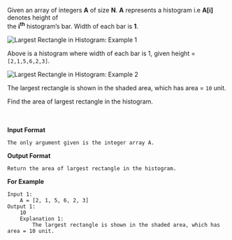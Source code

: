 <div class="markdown-content" id="problem-content">
<p>Given an array of integers <strong>A</strong> of size <strong>N</strong>. <strong>A</strong> represents a histogram i.e <strong>A[i]</strong> denotes height of <br/>
the <strong>i<sup>th</sup></strong> histogram’s bar. Width of each bar is <strong>1</strong>.</p>
<p><img alt="Largest Rectangle in Histogram: Example 1" src="http://i.imgur.com/1OutEEI.png"/></p>
<p>Above is a histogram where width of each bar is 1, given height = <code class="highlighter-rouge">[2,1,5,6,2,3]</code>.</p>
<p><img alt="Largest Rectangle in Histogram: Example 2" src="http://i.imgur.com/F2bePvG.png"/></p>
<p>The largest rectangle is shown in the shaded area, which has area = <code class="highlighter-rouge">10</code> unit.</p>
<p>Find the area of largest rectangle in the histogram.</p>
<p><br/><br/>
<strong>Input Format</strong></p>
<div class="highlighter-rouge"><pre class="highlight"><code>The only argument given is the integer array A.
</code></pre>
</div>
<p><strong>Output Format</strong></p>
<div class="highlighter-rouge"><pre class="highlight"><code>Return the area of largest rectangle in the histogram.
</code></pre>
</div>
<p><strong>For Example</strong></p>
<div class="highlighter-rouge"><pre class="highlight"><code>Input 1:
    A = [2, 1, 5, 6, 2, 3]
Output 1:
    10
    Explanation 1:
        The largest rectangle is shown in the shaded area, which has area = 10 unit.
</code></pre>
</div>

</div>